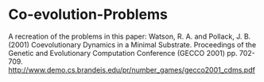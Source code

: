 # Co-evolution-Problems
A recreation of the problems in this paper: Watson, R. A. and Pollack, J. B. (2001) Coevolutionary Dynamics in a Minimal Substrate. Proceedings of the Genetic and Evolutionary Computation Conference (GECCO 2001) pp. 702-709.  http://www.demo.cs.brandeis.edu/pr/number_games/gecco2001_cdms.pdf
